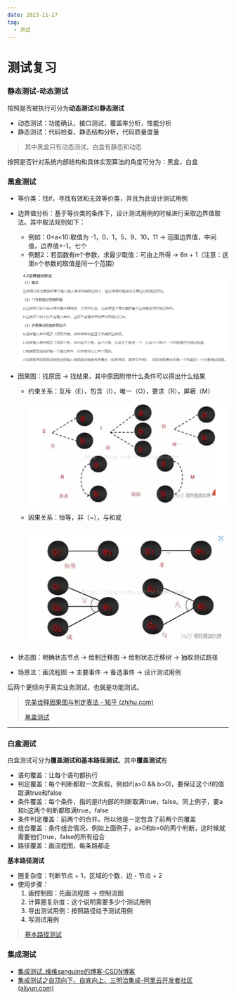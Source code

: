 ```yaml
---
date: 2023-11-27
tag:
  - 测试
---
```


# 测试复习

### 静态测试-动态测试

按照是否被执行可分为**动态测试**和**静态测试**

+ 动态测试：功能确认，接口测试，覆盖率分析，性能分析
+ 静态测试：代码检查，静态结构分析，代码质量度量

> 其中黑盒只有动态测试，白盒有静态和动态

按照是否针对系统内部结构和具体实现算法的角度可分为：黑盒，白盒

### 黑盒测试

+ 等价类：找if，寻找有效和无效等价类，并且为此设计测试用例

+ 边界值分析：基于等价类的条件下，设计测试用例的时候进行采取边界值取法。其中取法规则如下：

  + 例如：0<a<10:取值为 -1，0，1，5，9，10，11 -> 范围边界值，中间值，边界值+-1。七个
  + 例题2：若函数有n个参数，求最少取值：可由上所得 -> 6n + 1（注意：这里n个参数的取值是同一个范围）

  ![image-20231127194123118](image-20231127194123118.png)

+ 因果图：找原因 -> 找结果，其中原因附带什么条件可以得出什么结果

  + 约束关系：互斥（E），包含（I），唯一（O），要求（R），屏蔽（M）

    ![image-20231127193101194](image-20231127193101194.png)

  + 因果关系：恒等，非（~），与和或

    ![image-20231127193203639](image-20231127193203639.png)

+ 状态图：明确状态节点 -> 绘制迁移图 -> 绘制状态迁移树 -> 抽取测试路径
+ 场景法：画流程图 -> 主要事件 -> 备选事件 -> 设计测试用例

后两个更倾向于真实业务测试，也就是功能测试。

> [完美诠释因果图与判定表法 - 知乎 (zhihu.com)](https://zhuanlan.zhihu.com/p/451208514)
>
> [黑盒测试](https://juejin.cn/post/7283797053339353129#heading-9)

------

### 白盒测试

白盒测试可分为**覆盖测试和基本路径测试**。其中**覆盖测试**有

+ 语句覆盖：让每个语句都执行
+ 判定覆盖：每个判断都取一次真假，例如if(a>0 && b>0)，要保证这个if的值取满true和false
+ 条件覆盖：每个条件，指的是if内部的判断取满true，false。同上例子，要a和b这两个判断都取满true，false
+ 条件判定覆盖：前两个的合并。所以他是一定包含了前两个的覆盖
+ 组合覆盖：条件组合情况，例如上面例子，a>0和b>0的两个判断，这时候就需要他们true，false的所有组合
+ 路径覆盖：画流程图，每条路都走

**基本路径测试**

+ 圈复杂度：判断节点 + 1，区域的个数，边 - 节点 + 2
+ 使用步骤：
  1. 画控制图：先画流程图 -> 控制流图
  2. 计算圈复杂度：这个说明需要多少个测试用例
  3. 导出测试用例：按照路径给予测试用例
  4. 写测试用例

> [基本路径测试](https://blog.csdn.net/XU_MAN_/article/details/102963251)

### 集成测试

+ [集成测试_维维sanguine的博客-CSDN博客](https://blog.csdn.net/weixin_45459356/article/details/117034268?app_version=6.1.4&code=app_1562916241&csdn_share_tail={"type"%3A"blog"%2C"rType"%3A"article"%2C"rId"%3A"117034268"%2C"source"%3A"2301_80250292"}&uLinkId=usr1mkqgl919blen&utm_source=app)
+ [集成测试之自顶向下、自底向上、三明治集成-阿里云开发者社区 (aliyun.com)](https://developer.aliyun.com/article/1102979)
